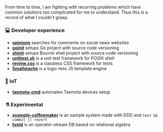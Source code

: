From time to time, I am fighting with recurring problems which have common
solutions too complicated for me to understand. Thus this is a record of what
I couldn't grasp.

### :computer: Developer experience

- **[opinions](https://github.com/macie/opinions)** searches for comments on social news websites
- **[goinit](https://github.com/macie/goinit)** setups Go project with source code versioning
- **[shinit](https://github.com/macie/shinit)** setups Bourne shell project with source code versioning
- **[unittest.sh](https://github.com/macie/unittest.sh)** is a unit test framework for POSIX shell
- **[review.css](https://github.com/macie/review-css)** is a classless CSS framework for texts
- **[Smallstache](https://github.com/macie/smallstache)** is a logic-less JS template engine

### :bee: IoT

- **[tasmota-cmd](https://github.com/macie/tasmota-cmd)** automates Tasmota devices setup

### :alembic: Experimental

- **[example-coffeemaker](https://github.com/macie/example-coffeemaker)** is an sample system made with DDD and `test && commit || revert`
- **[hreld](https://github.com/macie/hreld)** is an operator-stream DB based on relational algebra
